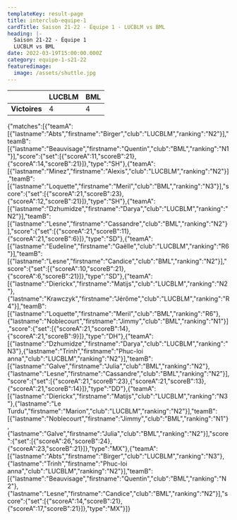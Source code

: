 ```yaml
---
templateKey: result-page
title: interclub-equipe-1
cardTitle: Saison 21-22 - Équipe 1 - LUCBLM vs BML
heading: |-
  Saison 21-22 - Équipe 1
  LUCBLM vs BML
date: 2022-03-19T15:00:00.000Z
category: equipe-1-s21-22
featuredimage:
  image: /assets/shuttle.jpg
---
```

|               | LUCBLM   | BML |
| ------------- | ----- | --- |
| **Victoires** | 4 | 4   |

<scoreboard>{"matches":[{"teamA":[{"lastname":"Abts","firstname":"Birger","club":"LUCBLM","ranking":"N2"}],"teamB":[{"lastname":"Beauvisage","firstname":"Quentin","club":"BML","ranking":"N1"}],"score":{"set":[{"scoreA":11,"scoreB":21},{"scoreA":14,"scoreB":21}]},"type":"SH"},{"teamA":[{"lastname":"Minez","firstname":"Alexis","club":"LUCBLM","ranking":"N2"}],"teamB":[{"lastname":"Loquette","firstname":"Meril","club":"BML","ranking":"N3"}],"score":{"set":[{"scoreA":21,"scoreB":23},{"scoreA":12,"scoreB":21}]},"type":"SH"},{"teamA":[{"lastname":"Dzhumidze","firstname":"Darya","club":"LUCBLM","ranking":"N2"}],"teamB":[{"lastname":"Lesne","firstname":"Cassandre","club":"BML","ranking":"N2"}],"score":{"set":[{"scoreA":21,"scoreB":11},{"scoreA":21,"scoreB":6}]},"type":"SD"},{"teamA":[{"lastname":"Eudeline","firstname":"Gaëlle","club":"LUCBLM","ranking":"R6"}],"teamB":[{"lastname":"Lesne","firstname":"Candice","club":"BML","ranking":"N2"}],"score":{"set":[{"scoreA":10,"scoreB":21},{"scoreA":6,"scoreB":21}]},"type":"SD"},{"teamA":[{"lastname":"Dierickx","firstname":"Matijs","club":"LUCBLM","ranking":"N2"},{"lastname":"Krawczyk","firstname":"Jérôme","club":"LUCBLM","ranking":"R4"}],"teamB":[{"lastname":"Loquette","firstname":"Meril","club":"BML","ranking":"R6"},{"lastname":"Noblecourt","firstname":"Jimmy","club":"BML","ranking":"N1"}],"score":{"set":[{"scoreA":21,"scoreB":14},{"scoreA":21,"scoreB":9}]},"type":"DH"},{"teamA":[{"lastname":"Dzhumidze","firstname":"Darya","club":"LUCBLM","ranking":"N3"},{"lastname":"Trinh","firstname":"Phuc-loi anna","club":"LUCBLM","ranking":"N2"}],"teamB":[{"lastname":"Galve","firstname":"Julia","club":"BML","ranking":"N2"},{"lastname":"Lesne","firstname":"Cassandre","club":"BML","ranking":"N2"}],"score":{"set":[{"scoreA":21,"scoreB":23},{"scoreA":21,"scoreB":13},{"scoreA":21,"scoreB":14}]},"type":"DD"},{"teamA":[{"lastname":"Dierickx","firstname":"Matijs","club":"LUCBLM","ranking":"N3"},{"lastname":"Le Turdu","firstname":"Marion","club":"LUCBLM","ranking":"N2"}],"teamB":[{"lastname":"Noblecourt","firstname":"Jimmy","club":"BML","ranking":"N1"},{"lastname":"Galve","firstname":"Julia","club":"BML","ranking":"N2"}],"score":{"set":[{"scoreA":26,"scoreB":24},{"scoreA":23,"scoreB":21}]},"type":"MX"},{"teamA":[{"lastname":"Abts","firstname":"Birger","club":"LUCBLM","ranking":"N3"},{"lastname":"Trinh","firstname":"Phuc-loi anna","club":"LUCBLM","ranking":"N2"}],"teamB":[{"lastname":"Beauvisage","firstname":"Quentin","club":"BML","ranking":"N2"},{"lastname":"Lesne","firstname":"Candice","club":"BML","ranking":"N2"}],"score":{"set":[{"scoreA":14,"scoreB":21},{"scoreA":17,"scoreB":21}]},"type":"MX"}]}</scoreboard>